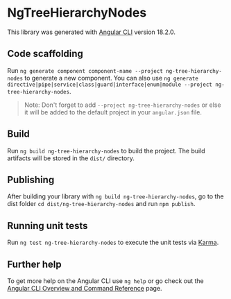 # NgTreeHierarchyNodes

This library was generated with [Angular CLI](https://github.com/angular/angular-cli) version 18.2.0.

## Code scaffolding

Run `ng generate component component-name --project ng-tree-hierarchy-nodes` to generate a new component. You can also use `ng generate directive|pipe|service|class|guard|interface|enum|module --project ng-tree-hierarchy-nodes`.
> Note: Don't forget to add `--project ng-tree-hierarchy-nodes` or else it will be added to the default project in your `angular.json` file. 

## Build

Run `ng build ng-tree-hierarchy-nodes` to build the project. The build artifacts will be stored in the `dist/` directory.

## Publishing

After building your library with `ng build ng-tree-hierarchy-nodes`, go to the dist folder `cd dist/ng-tree-hierarchy-nodes` and run `npm publish`.

## Running unit tests

Run `ng test ng-tree-hierarchy-nodes` to execute the unit tests via [Karma](https://karma-runner.github.io).

## Further help

To get more help on the Angular CLI use `ng help` or go check out the [Angular CLI Overview and Command Reference](https://angular.dev/tools/cli) page.

